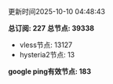 更新时间2025-10-10 04:48:43

**总订阅: 227**
**总节点: 39338**
- vless节点: 13127
- hysteria2节点: 13

**google ping有效节点: 183**
